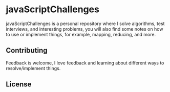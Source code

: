 # javaScriptChallenges

javaScriptChallenges is a personal repository where I solve algorithms, test interviews, 
and interesting problems, you will also find some notes on how to use or implement things, 
for example, mapping, reducing, and more.

## Contributing
Feedback is welcome, I love feedback and learning about different ways to resolve/implement things.

## License
